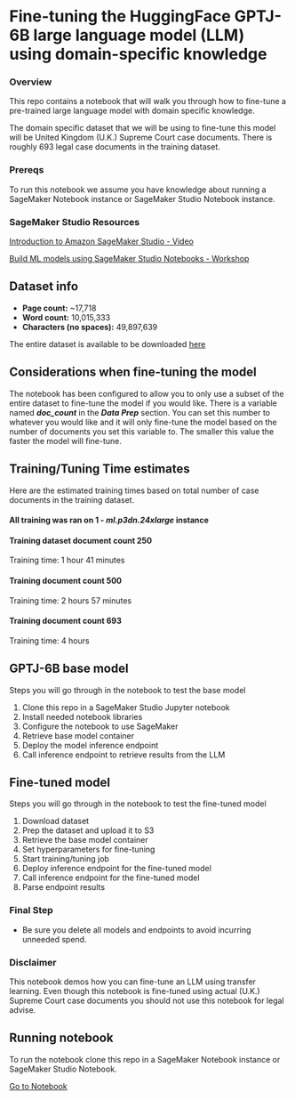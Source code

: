 # Fine-tuning the HuggingFace GPTJ-6B large language model (LLM) using domain-specific knowledge

### Overview

This repo contains a notebook that will walk you through how to fine-tune a pre-trained large language model with domain specific knowledge.

The domain specific dataset that we will be using to fine-tune this model will be United Kingdom (U.K.) Supreme Court case documents. There is roughly 693 legal case documents in the training dataset.

### Prereqs

To run this notebook we assume you have knowledge about running a SageMaker Notebook instance or SageMaker Studio Notebook instance.

### SageMaker Studio Resources

[Introduction to Amazon SageMaker Studio - Video](https://www.youtube.com/watch?v=YcJAc-x8XLQ)

[Build ML models using SageMaker Studio Notebooks - Workshop](https://www.youtube.com/watch?v=1iSiN4sVMjE)

## Dataset info
* <strong>Page count:</strong> ~17,718
* <strong>Word count:</strong> 10,015,333
* <strong>Characters (no spaces):</strong> 49,897,639

The entire dataset is available to be downloaded [here](https://zenodo.org/record/7152317#.ZCSfaoTMI2y)

## Considerations when fine-tuning the model

The notebook has been configured to allow you to only use a subset of the entire dataset to fine-tune the model if you would like. There is a variable named _**doc_count**_ in the _**Data Prep**_ section. You can set this number to whatever you would like and it will only fine-tune the model based on the number of documents you set this variable to. The smaller this value the faster the model will fine-tune.

## Training/Tuning Time estimates

Here are the estimated training times based on total number of case documents in the training dataset.

#### All training was ran on 1 - *ml.p3dn.24xlarge* instance

#### <strong>Training dataset document count </strong> 250
Training time: 1 hour 41 minutes

#### <strong>Training document count</strong> 500
Training time: 2 hours 57 minutes

#### <strong>Training document count</strong> 693
Training time: 4 hours


## GPTJ-6B base model

Steps you will go through in the notebook to test the base model

1. Clone this repo in a SageMaker Studio Jupyter notebook
2. Install needed notebook libraries
3. Configure the notebook to use SageMaker
4. Retrieve base model container
5. Deploy the model inference endpoint
6. Call inference endpoint to retrieve results from the LLM

## Fine-tuned model

Steps you will go through in the notebook to test the fine-tuned model

1. Download dataset
2. Prep the dataset and upload it to S3
3. Retrieve the base model container
4. Set hyperparameters for fine-tuning
5. Start training/tuning job
6. Deploy inference endpoint for the fine-tuned model
7. Call inference endpoint for the fine-tuned model
8. Parse endpoint results

### Final Step

* Be sure you delete all models and endpoints to avoid incurring unneeded spend.

### Disclaimer
This notebook demos how you can fine-tune an LLM using transfer learning. Even though this notebook is fine-tuned using actual (U.K.) Supreme Court case documents you should not use this notebook for legal advise.

## Running notebook

To run the notebook clone this repo in a SageMaker Notebook instance or SageMaker Studio Notebook.

[Go to Notebook](fine_tuning.ipynb)
